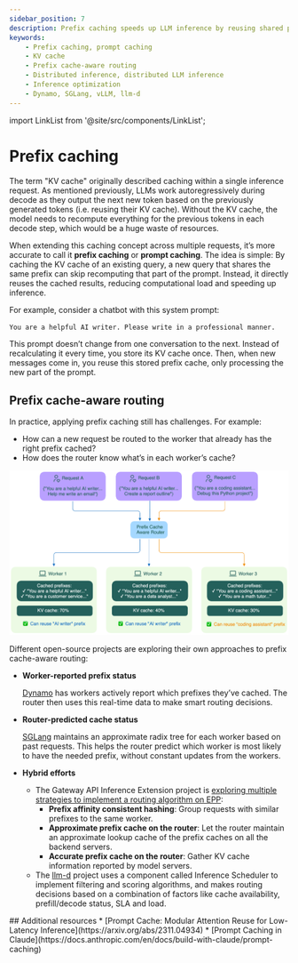 ```yaml
---
sidebar_position: 7
description: Prefix caching speeds up LLM inference by reusing shared prompt KV cache across requests.
keywords:
    - Prefix caching, prompt caching
    - KV cache
    - Prefix cache-aware routing
    - Distributed inference, distributed LLM inference
    - Inference optimization
    - Dynamo, SGLang, vLLM, llm-d
---
```


import LinkList from '@site/src/components/LinkList';

# Prefix caching

The term "KV cache" originally described caching within a single inference request. As mentioned previously, LLMs work autoregressively during decode as they output the next new token based on the previously generated tokens (i.e. reusing their KV cache). Without the KV cache, the model needs to recompute everything for the previous tokens in each decode step, which would be a huge waste of resources.

When extending this caching concept across multiple requests, it’s more accurate to call it **prefix caching** or **prompt caching**. The idea is simple: By caching the KV cache of an existing query, a new query that shares the same prefix can skip recomputing that part of the prompt. Instead, it directly reuses the cached results, reducing computational load and speeding up inference.

For example, consider a chatbot with this system prompt:

```bash
You are a helpful AI writer. Please write in a professional manner.
```

This prompt doesn’t change from one conversation to the next. Instead of recalculating it every time, you store its KV cache once. Then, when new messages come in, you reuse this stored prefix cache, only processing the new part of the prompt.

## Prefix cache-aware routing

In practice, applying prefix caching still has challenges. For example:

- How can a new request be routed to the worker that already has the right prefix cached?
- How does the router know what’s in each worker’s cache?

![prefix-caching-aware-routing.png](./img/prefix-caching-aware-routing.png)

Different open-source projects are exploring their own approaches to prefix cache-aware routing:

- **Worker-reported prefix status**
    
    [Dynamo](https://github.com/ai-dynamo/dynamo) has workers actively report which prefixes they’ve cached. The router then uses this real-time data to make smart routing decisions.
    
- **Router-predicted cache status**
    
    [SGLang](https://github.com/sgl-project/sglang) maintains an approximate radix tree for each worker based on past requests. This helps the router predict which worker is most likely to have the needed prefix, without constant updates from the workers.
    
- **Hybrid efforts**
    - The Gateway API Inference Extension project is [exploring multiple strategies to implement a routing algorithm on EPP](https://github.com/kubernetes-sigs/gateway-api-inference-extension/issues/498):
        - **Prefix affinity consistent hashing**: Group requests with similar prefixes to the same worker.
        - **Approximate prefix cache on the router**: Let the router maintain an approximate lookup cache of the prefix caches on all the backend servers.
        - **Accurate prefix cache on the router**: Gather KV cache information reported by model servers.
    - The [llm-d](https://github.com/llm-d/llm-d) project uses a component called Inference Scheduler to implement filtering and scoring algorithms, and makes routing decisions based on a combination of factors like cache availability, prefill/decode status, SLA and load.

<LinkList>
  ## Additional resources
  * [Prompt Cache: Modular Attention Reuse for Low-Latency Inference](https://arxiv.org/abs/2311.04934)
  * [Prompt Caching in Claude](https://docs.anthropic.com/en/docs/build-with-claude/prompt-caching)
</LinkList>